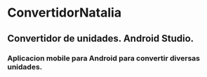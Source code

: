 # ConvertidorNatalia
## Convertidor de unidades. Android Studio.
### Aplicacion mobile para Android para convertir diversas unidades.
